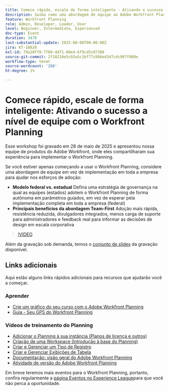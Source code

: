 ```yaml
---
title: Comece rápido, escale de forma inteligente - Ativando o sucesso de nível de equipe com o Workfront Planning
description: Saiba como uma abordagem de equipe ao Adobe Workfront Planning acelera a adoção, reduz a resistência e cria uma base escalável para o sucesso de toda a empresa.
feature: Workfront Planning
role: Admin, Developer, Leader, User
level: Beginner, Intermediate, Experienced
doc-type: Event
duration: 3470
last-substantial-update: 2025-08-08T00:00:00Z
jira: KT-18628
exl-id: 79a28ff0-7f89-4d71-80e4-6f9cd5c07380
source-git-commit: 2f10210e5c92e5c1bf77c886ed347cdc967f089e
workflow-type: tm+mt
source-wordcount: '260'
ht-degree: 1%

---
```


# Comece rápido, escale de forma inteligente: Ativando o sucesso a nível de equipe com o Workfront Planning

Esse workshop foi gravado em 28 de maio de 2025 e apresentou nossa equipe de produtos do Adobe Workfront, onde eles compartilharam sua experiência para implementar o Workfront Planning. 

Se você estiver apenas começando a usar o Workfront Planning, considere uma abordagem de equipe em vez de implementação em toda a empresa para ajudar nos esforços de adoção: 

* **Modelo federal vs. estadual** Defina uma estratégia de governança na qual as equipes (estados) adotem o Workfront Planning de forma autônoma em parâmetros guiados, em vez de esperar pela implementação completa em toda a empresa (federal)  
* **Principais benefícios da abordagem Team-First** Adoção mais rápida, resistência reduzida, divulgadores integrados, menos carga de suporte para administradores e feedback real para informar as decisões de design em escala corporativa 

>[!VIDEO](https://video.tv.adobe.com/v/3469964/?learn=on&enablevpops)

Além da gravação sob demanda, temos o [conjunto de slides](https://workfront-experience.s3.us-west-2.amazonaws.com/Training/Guides/Customer+Success+at+Scale/052825+-+Start+Fast,+Scale+Smart+Activating+Team-Level+Success+with+Workfront+Planning.pdf) da gravação disponível.

## Links adicionais

Aqui estão alguns links rápidos adicionais para recursos que ajudarão você a começar. 

### Aprender

* [Crie um gráfico do seu curso com o Adobe Workfront Planning](https://experienceleaguecommunities.adobe.com/t5/workfront-discussions/event-follow-up-learn-chart-your-course-to-success-with-adobe/td-p/743077?profile.language=pt)
* [Guia - Seu GPS do Workfront Planning](https://workfront-experience.s3.us-west-2.amazonaws.com/Training/Guides/Customer+Success+at+Scale/Workfront+Planning+Guidebook.pdf)

### Vídeos de treinamento do Planning

* [Adicionar o Planning à sua instância (Planos de licença e outros)](https://experienceleague.adobe.com/pt-br/docs/workfront-learn/tutorials-workfront/workfront-planning/add-planning-to-your-instance)
* [Criação de uma Workspace (Introdução à base do Planning)](https://experienceleague.adobe.com/pt-br/docs/workfront-learn/tutorials-workfront/workfront-planning/create-a-workspace)
* [Criar e Gerenciar um Tipo de Registro](https://experienceleague.adobe.com/pt-br/docs/workfront-learn/tutorials-workfront/workfront-planning/create-and-manage-a-record-type)
* [Criar e Gerenciar Exibições de Tabela](https://experienceleague.adobe.com/pt-br/docs/workfront-learn/tutorials-workfront/workfront-planning/create-and-manage-table-views)
* [Documentação: visão geral do Adobe Workfront Planning](https://experienceleague.adobe.com/pt-br/docs/workfront/using/adobe-workfront-planning/adobe-workfront-planning-general-information/planning-overview)
* [Atividade de versão do Adobe Workfront Planning](https://experienceleague.adobe.com/pt-br/docs/workfront/using/product-announcements/product-releases/planning-release-activity/planning-release-activity-article-index)

Em breve teremos mais eventos para o Workfront Planning, portanto, confira regularmente a [página Eventos no Experience League](https://experienceleague.adobe.com/events/?lang=pt-BR&filters=Workfront)para que você não perca a oportunidade.
